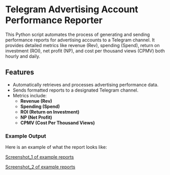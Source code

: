 
# Telegram Advertising Account Performance Reporter

This Python script automates the process of generating and sending performance reports for advertising accounts to a Telegram channel. It provides detailed metrics like revenue (Rev), spending (Spend), return on investment (ROI), net profit (NP), and cost per thousand views (CPMV) both hourly and daily.

## Features

- Automatically retrieves and processes advertising performance data.
- Sends formatted reports to a designated Telegram channel.
- Metrics include:
  - **Revenue (Rev)**
  - **Spending (Spend)**
  - **ROI (Return on Investment)**
  - **NP (Net Profit)**
  - **CPMV (Cost Per Thousand Views)**

### Example Output

Here is an example of what the report looks like:

[Screenshot_1 of example reports](https://github.com/artemposty/analytical_projects/blob/main/images/Screenshot%202024-09-18%20at%2014.10.03.png)

[Screenshot_2 of example reports](https://github.com/artemposty/analytical_projects/blob/main/images/Screenshot%202024-09-18%20at%2014.10.09.png)


